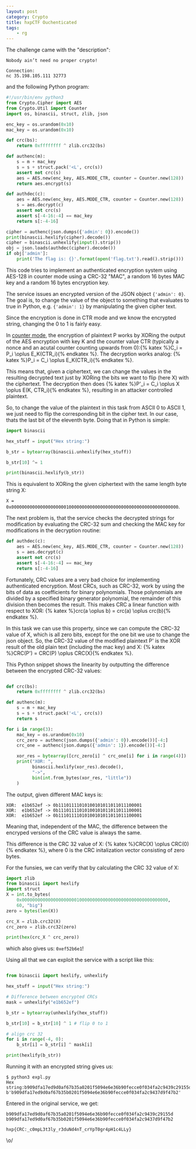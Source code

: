 ```yaml
---
layout: post
category: Crypto
title: hxpCTF Ouchenticated
tags: 
    - rg
---
```


The challenge came with the "description":

```
Nobody ain’t need no proper crypto!

Connection:
nc 35.198.105.111 32773
```

and the following Python program:

```python
#!/usr/bin/env python3
from Crypto.Cipher import AES
from Crypto.Util import Counter
import os, binascii, struct, zlib, json

enc_key = os.urandom(0x10)
mac_key = os.urandom(0x10)

def crc(bs):
    return 0xffffffff ^ zlib.crc32(bs)

def authenc(m):
    s = m + mac_key
    s = s + struct.pack('<L', crc(s))
    assert not crc(s)
    aes = AES.new(enc_key, AES.MODE_CTR, counter = Counter.new(128))
    return aes.encrypt(s)

def authdec(c):
    aes = AES.new(enc_key, AES.MODE_CTR, counter = Counter.new(128))
    s = aes.decrypt(c)
    assert not crc(s)
    assert s[-4-16:-4] == mac_key
    return s[:-4-16]

cipher = authenc(json.dumps({'admin': 0}).encode())
print(binascii.hexlify(cipher).decode())
cipher = binascii.unhexlify(input().strip())
obj = json.loads(authdec(cipher).decode())
if obj['admin']:
    print('The flag is: {}'.format(open('flag.txt').read().strip()))
```

This code tries to implement an authenticated encryption system using AES-128 in counter mode using a CRC-32 "MAC", a random 16 bytes MAC key and a random 16 bytes encryption key.

The service issues an encrypted version of the JSON object ```{'admin': 0}```. The goal is, to change the value of the object to something that evaluates to true in Python, e.g. ```{'admin': 1}``` by manipulating the given cipher text.

Since the encryption is done in CTR mode and we know the encrypted string, changing the 0 to 1 is fairly easy. 

In [counter mode](https://en.wikipedia.org/wiki/Block_cipher_mode_of_operation#CTR), the encryption of plaintext P works by XORing the output of the AES encryption with key K and the counter value CTR (typically a nonce and an acutal counter counting upwards from 0):{% katex %}C_i = P_i \oplus E_K(CTR_i){% endkatex %}. The decryption works analog: {% katex %}P_i = C_i \oplus E_K(CTR_i){% endkatex %}.

This means that, given a ciphertext, we can change the values in the resulting decrypted text just by XORing the bits we want to flip (here X) with the ciphertext. The decryption then does {% katex %}P'_i = C_i \oplus X \oplus E(K, CTR_i){% endkatex %}, resulting in an attacker controlled plaintext.

So, to change the value of the plaintext in this task from ASCII 0 to ASCII 1, we just need to flip the corresponding bit in the cipher text. In our case, thats the last bit of the eleventh byte. Doing that in Python is simple:

```python
import binascii

hex_stuff = input("Hex string:")

b_str = bytearray(binascii.unhexlify(hex_stuff))

b_str[10] ^= 1

print(binascii.hexlify(b_str))
```

This is equivalent to XORing the given ciphertext with the same length byte string X: 

```X = 0x0000000000000000000001000000000000000000000000000000000000000000```.

The next problem is, that the service checks the decrypted strings for modification by evaluating the CRC-32 sum and checking the MAC key for modifications in the decryption routine:

```python
def authdec(c):
    aes = AES.new(enc_key, AES.MODE_CTR, counter = Counter.new(128))
    s = aes.decrypt(c)
    assert not crc(s)
    assert s[-4-16:-4] == mac_key
    return s[:-4-16]
```

Fortunately, CRC values are a very bad choice for implementing authenticated encryption. Most CRCs, such as CRC-32, work by using the bits of data as coefficients for binary polynomials. Those polynomials are divided by a specified binary generator polynomial, the remainder of this division then becomes the result. This makes CRC a linear function with respect to XOR: {% katex %}crc(a \oplus b)  = crc(a) \oplus crc(b){% endkatex %}.

In this task we can use this property, since we can compute the CRC-32 value of X, which is all zero bits, except for the one bit we use to change the json object. So, the CRC-32 value of the modified plaintext P' is the XOR result of the old plain text (including the mac key) and X: {% katex %}CRC(P') = CRC(P) \oplus CRC(X){% endkatex %}.

This Python snippet shows the linearity by outputting the difference between the encrypted CRC-32 values:

```python

def crc(bs):
    return 0xffffffff ^ zlib.crc32(bs)

def authenc(m):
    s = m + mac_key
    s = s + struct.pack('<L', crc(s))
    return s

for i in range(3):
    mac_key = os.urandom(0x10)
    crc_zero = authenc(json.dumps({'admin': 0}).encode())[-4:]
    crc_one = authenc(json.dumps({'admin': 1}).encode())[-4:]

    xor_res = bytearray([crc_zero[i] ^ crc_one[i] for i in range(4)])
    print("XOR: ",
          binascii.hexlify(xor_res).decode(), 
          "->", 
          bin(int.from_bytes(xor_res, "little"))
    )
```

The output, given different MAC keys is:

```
XOR:  e1b652ef -> 0b11101111010100101011011011100001
XOR:  e1b652ef -> 0b11101111010100101011011011100001
XOR:  e1b652ef -> 0b11101111010100101011011011100001
```

Meaning that, independent of the MAC, the difference between the encryped versions of the CRC value is always the same.

This difference is the CRC 32 value of X: {% katex %}CRC(X) \oplus CRC(0){% endkatex %}, where 0 is the CRC initalization vector consisting of zero bytes.

For the funsies, we can verify that by calculating the CRC 32 value of X:

```python
import zlib
from binascii import hexlify
import struct
X = int.to_bytes(
    0x00000000000000000000010000000000000000000000000000000000, 
    60, "big")
zero = bytes(len(X))

crc_X = zlib.crc32(X)
crc_zero = zlib.crc32(zero)

print(hex(crc_X ^ crc_zero))
```

which also gives us: `0xef52b6e1`!

Using all that we can exploit the service with a script like this:

```python

from binascii import hexlify, unhexlify

hex_stuff = input("Hex string:")

# Difference between encrypted CRCs
mask = unhexlify("e1b652ef")

b_str = bytearray(unhexlify(hex_stuff))

b_str[10] = b_str[10] ^ 1 # flip 0 to 1

# align crc 32
for i in range(-4, 0):
    b_str[i] = b_str[i] ^ mask[i]

print(hexlify(b_str))
```

Running it with an encrypted string gives us:

```
$ python3 expl.py
Hex string:b909dfa17ed9d0af67b35a0201f5094e6e36b90fecce0f034fa2c9439c29155d
b'b909dfa17ed9d0af67b35b0201f5094e6e36b90fecce0f034fa2c9437d9f47b2'
```

Entered in the original service, we get:

```
b909dfa17ed9d0af67b35a0201f5094e6e36b90fecce0f034fa2c9439c29155d
b909dfa17ed9d0af67b35b0201f5094e6e36b90fecce0f034fa2c9437d9f47b2

hxp{CRC:_c0mpL3t3ly_r3duNd4nT_crYpT0gr4pH1c4LLy}
```

\o/